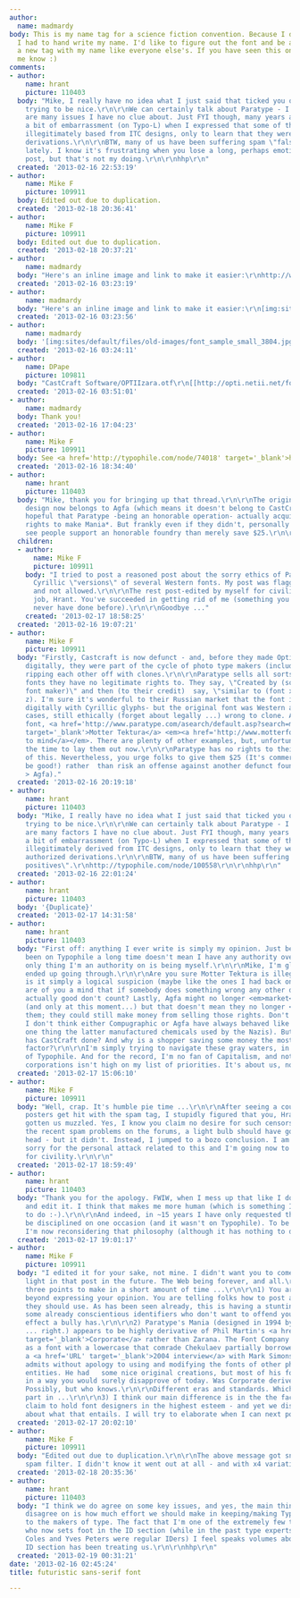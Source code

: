 ```yaml
---
author:
  name: madmardy
body: This is my name tag for a science fiction convention. Because I didn't pre-pay,
  I had to hand write my name. I'd like to figure out the font and be able to print
  a new tag with my name like everyone else's. If you have seen this one, please let
  me know :)
comments:
- author:
    name: hrant
    picture: 110403
  body: "Mike, I really have no idea what I just said that ticked you off. I was actually
    trying to be nice.\r\n\r\nWe can certainly talk about Paratype - I'm sure there
    are many issues I have no clue about. Just FYI though, many years ago I suffered
    a bit of embarrassment (on Typo-L) when I expressed that some of their fonts were
    illegitimately based from ITC designs, only to learn that they were in fact authorized
    derivations.\r\n\r\nBTW, many of us have been suffering spam \"false positives\"
    lately. I know it's frustrating when you lose a long, perhaps emotionally-charged
    post, but that's not my doing.\r\n\r\nhhp\r\n"
  created: '2013-02-16 22:53:19'
- author:
    name: Mike F
    picture: 109911
  body: Edited out due to duplication.
  created: '2013-02-18 20:36:41'
- author:
    name: Mike F
    picture: 109911
  body: Edited out due to duplication.
  created: '2013-02-18 20:37:21'
- author:
    name: madmardy
  body: "Here's an inline image and link to make it easier:\r\nhttp://www.madmardy.com/fonts/font_sample_small.jpg\r\n[img:sites/default/files/old-images/font_sample_small_3804.jpg]"
  created: '2013-02-16 03:23:19'
- author:
    name: madmardy
  body: "Here's an inline image and link to make it easier:\r\n[img:sites/default/files/old-images/font_sample_small_3804.jpg]"
  created: '2013-02-16 03:23:56'
- author:
    name: madmardy
  body: '[img:sites/default/files/old-images/font_sample_small_3804.jpg]'
  created: '2013-02-16 03:24:11'
- author:
    name: DPape
    picture: 109811
  body: "CastCraft Software/OPTIIzara.otf\r\n[[http://opti.netii.net/fonts-z/index.htm]][img:sites/default/files/old-images/atten1_5030.jpg]"
  created: '2013-02-16 03:51:01'
- author:
    name: madmardy
  body: Thank you!
  created: '2013-02-16 17:04:23'
- author:
    name: Mike F
    picture: 109911
  body: See <a href='http://typophile.com/node/74018' target='_blank'>here</a>.
  created: '2013-02-16 18:34:40'
- author:
    name: hrant
    picture: 110403
  body: "Mike, thank you for bringing up that thread.\r\n\r\nThe original of this
    design now belongs to Agfa (which means it doesn't belong to CastCraft). It's
    hopeful that Paratype -being an honorable operation- actually acquired the formal
    rights to make Mania*. But frankly even if they didn't, personally I'd rather
    see people support an honorable foundry than merely save $25.\r\n\r\n* http://www.paratype.com/pstore/default.asp?search=Mania&fcode=DA_MNA\r\n\r\nhhp\r\n"
  children:
  - author:
      name: Mike F
      picture: 109911
    body: "I tried to post a reasoned post about the sorry ethics of Paratype regarding
      Cyrillic \"versions\" of several Western fonts. My post was flagged as spam
      and not allowed.\r\n\r\nThe rest post-edited by myself for civility:\r\n\r\nGood
      job, Hrant. You've succeeded in getting rid of me (something you claimed to
      never have done before).\r\n\r\nGoodbye ..."
    created: '2013-02-17 18:58:25'
  created: '2013-02-16 19:07:21'
- author:
    name: Mike F
    picture: 109911
  body: "Firstly, Castcraft is now defunct - and, before they made OptiIzara and OptiZara
    digitally, they were part of the cycle of photo type makers (including Compugraphic)
    ripping each other off with clones.\r\n\r\nParatype sells all sorts of Western
    fonts they have no legitimate rights to. They say, \"Created by (some Russian
    font maker)\" and then (to their credit)  say, \"similar to (font x by designer
    z). I'm sure it's wonderful to their Russian market that the font is available
    digitally with Cyrillic glyphs- but the original font was Western and, in some
    cases, still ethically (forget about legally ...) wrong to clone. An Othmar Motter
    font, <a href='http://www.paratype.com/asearch/default.asp?search=motter&params=1&x=0&y=0'
    target='_blank'>Motter Tektura</a> <em><a href='http://www.motterfonts.com/' target='_blank'>comes
    to mind</a></em>. There are plenty of other examples, but, unfortunately, I haven't
    the time to lay them out now.\r\n\r\nParatype has no rights to their \"version\"
    of this. Nevertheless, you urge folks to give them $25 (It's commercial. It must
    be good!) rather  than risk an offense against another defunct foundry (Compugraphic
    > Agfa)."
  created: '2013-02-16 20:19:18'
- author:
    name: hrant
    picture: 110403
  body: "Mike, I really have no idea what I just said that ticked you off. I was actually
    trying to be nice.\r\n\r\nWe can certainly talk about Paratype - I'm sure there
    are many factors I have no clue about. Just FYI though, many years ago I suffered
    a bit of embarrassment (on Typo-L) when I expressed that some of their fonts are
    illegitimately derived from ITC designs, only to learn that they were in fact
    authorized derivations.\r\n\r\nBTW, many of us have been suffering spam \"false
    positives\".\r\nhttp://typophile.com/node/100558\r\n\r\nhhp\r\n"
  created: '2013-02-16 22:01:24'
- author:
    name: hrant
    picture: 110403
  body: '{Duplicate}'
  created: '2013-02-17 14:31:58'
- author:
    name: hrant
    picture: 110403
  body: "First off: anything I ever write is simply my opinion. Just because I've
    been on Typophile a long time doesn't mean I have any authority over you. The
    only thing I'm an authority on is being myself.\r\n\r\nMike, I'm glad your post
    ended up going through.\r\n\r\nAre you sure Motter Tektura is illegitimate? Or
    is it simply a logical suspicion (maybe like the ones I had back on Typo-L)? And
    are of you a mind that if somebody does something wrong any other deeds that are
    actually good don't count? Lastly, Agfa might no longer <em>market</em> fonts
    (and only at this moment...) but that doesn't mean they no longer <em>own</em>
    them; they could still make money from selling those rights. Don't get me wrong,
    I don't think either Compugraphic or Agfa have always behaved like saints (for
    one thing the latter manufactured chemicals used by the Nazis). But what good
    has CastCraft done? And why is a shopper saving some money the most important
    factor?\r\n\r\nI'm simply trying to navigate these gray waters, in the context
    of Typophile. And for the record, I'm no fan of Capitalism, and not offending
    corporations isn't high on my list of priorities. It's about us, not them.\r\n\r\nhhp\r\n"
  created: '2013-02-17 15:06:10'
- author:
    name: Mike F
    picture: 109911
  body: "Well, crap. It's humble pie time ...\r\n\r\nAfter seeing a couple like-minded
    posters get hit with the spam tag, I stupidly figured that you, Hrant, had (indirectly)
    gotten us muzzled. Yes, I know you claim no desire for such censorship.\r\n\r\nConsidering
    the recent spam problems on the forums, a light bulb should have gone off in my
    head - but it didn't. Instead, I jumped to a bozo conclusion. I am <em>truly</em>
    sorry for the personal attack related to this and I'm going now to edit that post
    for civility.\r\n\r\n"
  created: '2013-02-17 18:59:49'
- author:
    name: hrant
    picture: 110403
  body: "Thank you for the apology. FWIW, when I mess up that like I don't go back
    and edit it. I think that makes me more human (which is something I for one need
    to do :-).\r\n\r\nAnd indeed, in ~15 years I have only requested that somebody
    be disciplined on one occasion (and it wasn't on Typophile). To be candid though
    I'm now reconsidering that philosophy (although it has nothing to do with you).\r\n\r\nhhp\r\n"
  created: '2013-02-17 19:01:17'
- author:
    name: Mike F
    picture: 109911
  body: "I edited it for your sake, not mine. I didn't want you to come off in that
    light in that post in the future. The Web being forever, and all.\r\n\r\nI have
    three points to make in a short amount of time ...\r\n\r\n1) You are going well
    beyond expressing your opinion. You are telling folks how to post and what guidelines
    they should use. As has been seen already, this is having a stunting effect on
    some already conscientious identifiers who don't want to offend you. That is the
    effect a bully has.\r\n\r\n2) Paratype's Mania (designed in 1994 by Alexey Chekulaev
    ... right.) appears to be highly derivative of Phil Martin's <a href='http://www.fontfactory.com/font_info.php/font_id/13997/search/1/mode/0/search_text/corporate/page/6'
    target='_blank'>Corporate</a> rather than Zarana. The Font Company offered it
    as a font with a lowercase that comrade Chekulaev partially borrowed from.\r\n\r\nIn
    a <a href='URL' target='_blank'>2004 interview</a> with Mark Simonson, Phil Martin
    admits without apology to using and modifying the fonts of other photo-lettering
    entities. He had   some nice original creations, but most of his fonts were derivative
    in a way you would surely disapprove of today. Was Corporate derived from Zarana?
    Possibly, but who knows.\r\n\r\nDifferent eras and standards. Which plays a big
    part in ...\r\n\r\n3) I think our main difference is in the the fact that we both
    claim to hold font designers in the highest esteem - and yet we disagree mightily
    about what that entails. I will try to elaborate when I can next post.\r\n\r\n"
  created: '2013-02-17 20:02:10'
- author:
    name: Mike F
    picture: 109911
  body: "Edited out due to duplication.\r\n\r\nThe above message got snagged by the
    spam filter. I didn't know it went out at all - and with x4 variations. ??"
  created: '2013-02-18 20:35:36'
- author:
    name: hrant
    picture: 110403
  body: "I think we do agree on some key issues, and yes, the main thing we seem to
    disagree on is how much effort we should make in keeping/making Typophile friendly
    to the makers of type. The fact that I'm one of the extremely few type designers
    who now sets foot in the ID section (while in the past type experts like Stephen
    Coles and Yves Peters were regular IDers) I feel speaks volumes about how the
    ID section has been treating us.\r\n\r\nhhp\r\n"
  created: '2013-02-19 00:31:21'
date: '2013-02-16 02:45:24'
title: futuristic sans-serif font

---
```

